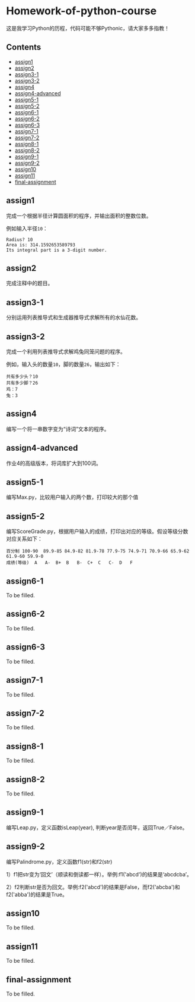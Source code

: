 # Homework-of-python-course

这是我学习Python的历程，代码可能不够Pythonic，请大家多多指教！

## Contents

- [assign1](#assign1)
- [assign2](#assign2)
- [assign3-1](#assign3-1)
- [assign3-2](#assign3-2)
- [assign4](#assign4)
- [assign4-advanced](#assign4-advanced)
- [assign5-1](#assign5-1)
- [assign5-2](#assign5-2)
- [assign6-1](#assign6-1)
- [assign6-2](#assign6-2)
- [assign6-3](#assign6-3)
- [assign7-1](#assign7-1)
- [assign7-2](#assign7-2)
- [assign8-1](#assign8-1)
- [assign8-2](#assign8-2)
- [assign9-1](#assign9-1)
- [assign9-2](#assign9-2)
- [assign10](#assign10)
- [assign11](#assign11)
- [final-assignment](#final-assignment)

## assign1

完成一个根据半径计算圆面积的程序，并输出面积的整数位数。

例如输入半径```10```：

    Radius? 10
    Area is: 314.1592653589793
    Its integral part is a 3-digit number.

## assign2

完成注释中的题目。

## assign3-1

分别运用列表推导式和生成器推导式求解所有的水仙花数。

## assign3-2

完成一个利用列表推导式求解鸡兔同笼问题的程序。

例如，输入头的数量```10```，脚的数量```26```，输出如下：

    共有多少头？10
    共有多少脚？26
    鸡：7
    兔：3

## assign4

编写一个将一串数字变为“诗词”文本的程序。

## assign4-advanced

作业4的高级版本，将词库扩大到100词。

## assign5-1

编写Max.py，比较用户输入的两个数，打印较大的那个值

## assign5-2

编写ScoreGrade.py，根据用户输入的成绩，打印出对应的等级。假设等级分数对应关系如下：

    百分制	100-90	89.9-85	84.9-82	81.9-78	77.9-75	74.9-71	70.9-66	65.9-62	61.9-60	59.9-0
    成绩(等级)	A	A-	B+	B	B-	C+	C	C-	D	F

## assign6-1

To be filled.

## assign6-2

To be filled.

## assign6-3

To be filled.

## assign7-1

To be filled.

## assign7-2

To be filled.

## assign8-1

To be filled.

## assign8-2

To be filled.

## assign9-1

编写Leap.py，定义函数isLeap(year), 判断year是否闰年，返回True／False。

## assign9-2

编写Palindrome.py，定义函数f1(str)和f2(str)

1）f1把str变为‘回文’（顺读和倒读都一样）。举例:f1('abcd')的结果是‘abcdcba’。

2）f2判断str是否为回文。举例:f2('abcd')的结果是False，而f2('abcba')和f2('abba')的结果是True。

## assign10

To be filled.

## assign11

To be filled.

## final-assignment

To be filled.
